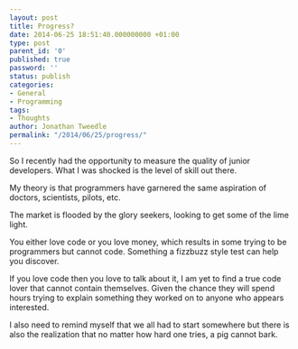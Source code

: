 ```yaml
---
layout: post
title: Progress?
date: 2014-06-25 18:51:40.000000000 +01:00
type: post
parent_id: '0'
published: true
password: ''
status: publish
categories:
- General
- Programming
tags:
- Thoughts
author: Jonathan Tweedle
permalink: "/2014/06/25/progress/"
---
```

So I recently had the opportunity to measure the quality of junior developers. What I was shocked is the level of skill out there.

My theory is that programmers have garnered the same aspiration of doctors, scientists, pilots, etc.

The market is flooded by the glory seekers, looking to get some of the lime light.

You either love code or you love money, which results in some trying to be programmers but cannot code. Something a fizzbuzz style test can help you discover.

If you love code then you love to talk about it, I am yet to find a true code lover that cannot contain themselves. Given the chance they will spend hours trying to explain something they worked on to anyone who appears interested.

I also need to remind myself that we all had to start somewhere but there is also the realization that no matter how hard one tries, a pig cannot bark.
